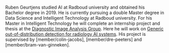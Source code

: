 Ruben Geurtjens studied AI at Radboud university and obtained his Bachelor degree in 2019. He is currently pursuing a double Master degree in Data Science and Intelligent Technology at Radboud university. For his Master in Intelligent Technology he will complete an internship project and thesis at the [Diagnostic Image Analysis Group](http://diagnijmegen.nl). Here he will work on [Generic out-of-distribution detection for radiology AI systems](https://www.ai-for-health.nl/projects/ood/).  His project is supervised by [member/colin-jacobs], [member/dre-peeters] and [member/bram-van-ginneken].
